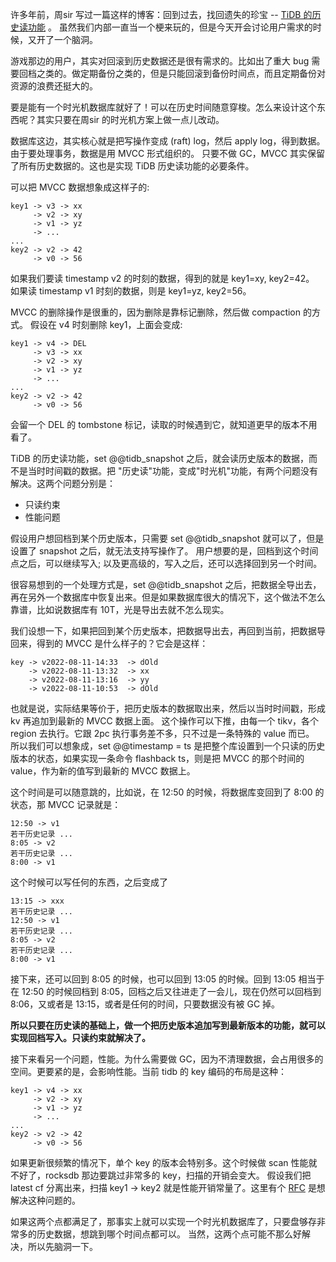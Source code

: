 许多年前，周sir 写过一篇这样的博客：回到过去，找回遗失的珍宝 -- [TiDB 的历史读功能](https://pingcap.com/zh/blog/time-travel) 。
虽然我们内部一直当一个梗来玩的，但是今天开会讨论用户需求的时候，又开了一个脑洞。

游戏那边的用户，其实对回滚到历史数据还是很有需求的。比如出了重大 bug 需要回档之类的。做定期备份之类的，但是只能回滚到备份时间点，而且定期备份对资源的浪费还挺大的。

要是能有一个时光机数据库就好了！可以在历史时间随意穿梭。怎么来设计这个东西呢？其实只要在周sir 的时光机方案上做一点儿改动。

数据库这边，其实核心就是把写操作变成 (raft) log，然后 apply log，得到数据。由于要处理事务，数据是用 MVCC 形式组织的。
只要不做 GC，MVCC 其实保留了所有历史数据的。这也是实现 TiDB 历史读功能的必要条件。


可以把 MVCC 数据想象成这样子的:

```
key1 -> v3 -> xx
     -> v2 -> xy
     -> v1 -> yz
     -> ...
...
key2 -> v2 -> 42
     -> v0 -> 56
```

如果我们要读 timestamp v2 的时刻的数据，得到的就是 key1=xy, key2=42。
如果读 timestamp v1 时刻的数据，则是 key1=yz, key2=56。

MVCC 的删除操作是很重的，因为删除是靠标记删除，然后做 compaction 的方式。
假设在 v4 时刻删除 key1，上面会变成:

```
key1 -> v4 -> DEL
     -> v3 -> xx
     -> v2 -> xy
     -> v1 -> yz
     -> ...
...
key2 -> v2 -> 42
     -> v0 -> 56
```

会留一个 DEL 的 tombstone 标记，读取的时候遇到它，就知道更早的版本不用看了。

TiDB 的历史读功能，set @@tidb_snapshot 之后，就会读历史版本的数据，而不是当时时间戳的数据。把 "历史读"功能，变成"时光机"功能，有两个问题没有解决。这两个问题分别是：

- 只读约束
- 性能问题


假设用户想回档到某个历史版本，只需要 set @@tidb_snapshot 就可以了，但是设置了 snapshot 之后，就无法支持写操作了。
用户想要的是，回档到这个时间点之后，可以继续写入; 以及更高级的，写入之后，还可以选择回到另一个时间。

很容易想到的一个处理方式是，set @@tidb_snapshot 之后，把数据全导出去，再在另外一个数据库中恢复出来。但是如果数据库很大的情况下，这个做法不怎么靠谱，比如说数据库有 10T，光是导出去就不怎么现实。

我们设想一下，如果把回到某个历史版本，把数据导出去，再回到当前，把数据导回来，得到的 MVCC 是什么样子的？它会是这样：

```
key -> v2022-08-11-14:33  -> dOld
    -> v2022-08-11-13:32  -> xx
	-> v2022-08-11-13:16  -> yy
	-> v2022-08-11-10:53  -> dOld
```

也就是说，实际结果等价于，把历史版本的数据取出来，然后以当时时间戳，形成 kv 再追加到最新的 MVCC 数据上面。
这个操作可以下推，由每一个 tikv，各个 region 去执行。它跟 2pc 执行事务差不多，只不过是一条特殊的 value 而已。
所以我们可以想象成，set @@timestamp = ts 是把整个库设置到一个只读的历史版本的状态，如果实现一条命令 flashback ts，则是把 MVCC 的那个时间的 value，作为新的值写到最新的 MVCC 数据上。

这个时间是可以随意跳的，比如说，在 12:50 的时候，将数据库变回到了 8:00 的状态，那 MVCC 记录就是：

```
12:50 -> v1
若干历史记录 ...
8:05 -> v2
若干历史记录 ...
8:00 -> v1
```

这个时候可以写任何的东西，之后变成了

```
13:15 -> xxx
若干历史记录 ...
12:50 -> v1
若干历史记录 ...
8:05 -> v2
若干历史记录 ...
8:00 -> v1
```

接下来，还可以回到 8:05 的时候，也可以回到 13:05 的时候。回到 13:05 相当于在 12:50 的时候回档到 8:05，回档之后又往进走了一会儿，现在仍然可以回档到 8:06，又或者是 13:15，或者是任何的时间，只要数据没有被 GC 掉。

**所以只要在历史读的基础上，做一个把历史版本追加写到最新版本的功能，就可以实现回档写入。只读约束就解决了。**

接下来看另一个问题，性能。为什么需要做 GC，因为不清理数据，会占用很多的空间。更要紧的是，会影响性能。当前 tidb 的 key 编码的布局是这种：


```
key1 -> v4 -> xx
     -> v2 -> xy
     -> v1 -> yz
     -> ...
...
key2 -> v2 -> 42
     -> v0 -> 56
```
如果更新很频繁的情况下，单个 key 的版本会特别多。这个时候做 scan 性能就不好了，rocksdb 那边要跳过非常多的 key，扫描的开销会变大。
假设我们把 latest cf 分离出来，扫描 key1 -> key2 就是性能开销常量了。这里有个 [RFC](https://github.com/tikv/rfcs/blob/d64a4a6120f79f1d290b56fe57110b984261f5f3/text/0095-add-latest-cf.md) 是想解决这种问题的。


如果这两个点都满足了，那事实上就可以实现一个时光机数据库了，只要盘够存非常多的历史数据，想跳到哪个时间点都可以。
当然，这两个点可能不那么好解决，所以先脑洞一下。
